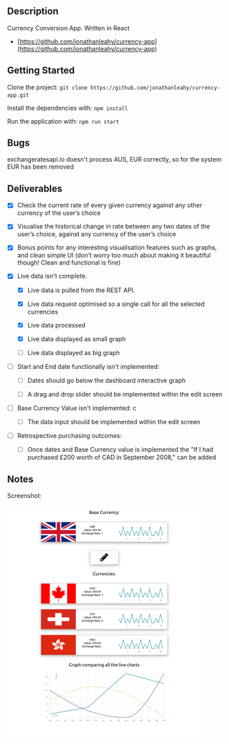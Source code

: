 ## Description

Currency Conversion App. Written in React

- [https://github.com/jonathanleahy/currency-app](https://github.com/jonathanleahy/currency-app)


## Getting Started

Clone the project: `git clone https://github.com/jonathanleahy/currency-app.git`

Install the dependencies with: `npm install`

Run the application with: `npm run start`


## Bugs

exchangeratesapi.io doesn't process 
    AUS, EUR correctly, so for the system EUR has been removed

## Deliverables

- [x] Check the current rate of every given currency against any other currency of the user’s choice

- [x] Visualise the historical change in rate between any two dates of the user’s choice, against any currency of the user’s choice

- [x] Bonus points for any interesting visualisation features such as graphs, and clean simple UI (don’t worry too much about making it beautiful though! Clean and functional is fine)  

- [X] Live data isn't complete. 

  - [x] Live data is pulled from the REST API.

  - [x] Live data request optimised so a single call for all the selected currencies
  
  - [x] Live data processed

  - [X] Live data displayed as small graph

  - [ ] Live data displayed as big graph
  
- [ ] Start and End date functionally isn't implemented:

  - [ ] Dates should go below the dashboard interactive graph
  
  - [ ] A drag and drop slider should be implemented within the edit screen

- [ ] Base Currency Value isn't implemented:
c
  - [ ] The data input should be implemented within the edit screen
  
- [ ] Retrospective purchasing outcomes:

  - [ ] Once dates and Base Currency value is implemented the "If I had purchased £200 worth of CAD in September 2008," can be added 

## Notes


Screenshot:

![alt text](currancy-app.png "Logo Title Text 1" )


